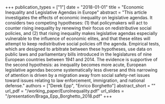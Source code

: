 +++
publication_types = ["1"]
date = "2018-01-01"
title = "Economic Inequality and Legislative Agendas in Europe"
abstract = "This article investigates the effects of economic inequality on legislative agendas. It considers two competing hypotheses: (1) that policymakers will act to counter rising inequality by renewing their focus on redistributive social policies, and (2) that rising inequality makes legislative agendas especially vulnerable to the influence of economic elites, and that these elites will attempt to keep redistributive social policies off the agenda. Empirical tests, which are designed to arbitrate between these hypotheses, use data on public laws and parliamentary bills introduced in the legislatures of nine European countries between 1941 and 2014. The evidence is supportive of the second hypothesis: as inequality becomes more acute, European legislative agendas become systematically less diverse and this narrowing of attention is driven by a migration away from social safety-net issues toward issues relating to law enforcement, immigration, and national defense."
authors = ["Derek Epp", "Enrico Borghetto"]
abstract_short = ""
url_pdf = "/working_paper/EuroInequality.pdf"
url_slides = "/presentation/Braga_Epp_Borghetto_2018.pdf"
+++
